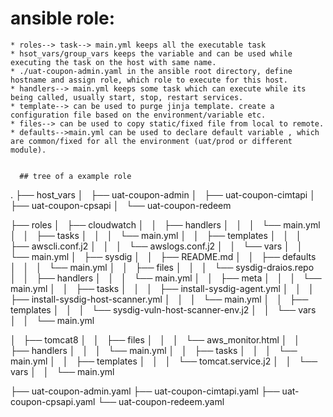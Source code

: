# ansible role:
```
* roles--> task--> main.yml keeps all the executable task
* hsot_vars/group_vars keeps the variable and can be used while executing the task on the host with same name.
* ./uat-coupon-admin.yaml in the ansible root directory, define hostname and assign role, which role to execute for this host.
* handlers--> main.yml keeps some task which can execute while its being called, usually start, stop, restart services.
* template--> can be used to purge jinja template. create a configuration file based on the environment/variable etc. 
* files--> can be used to copy static/fixed file from local to remote.
* defaults-->main.yml can be used to declare default variable , which are common/fixed for all the environment (uat/prod or different module).


  ## tree of a example role
```  
.
├── host_vars
│   ├── uat-coupon-admin
│   ├── uat-coupon-cimtapi
│   ├── uat-coupon-cpsapi
│   └── uat-coupon-redeem

├── roles
│   ├── cloudwatch
│   │   ├── handlers
│   │   │   └── main.yml
│   │   ├── tasks
│   │   │   └── main.yml
│   │   ├── templates
│   │   │   ├── awscli.conf.j2
│   │   │   └── awslogs.conf.j2
│   │   └── vars
│   │       └── main.yml
│   ├── sysdig
│   │   ├── README.md
│   │   ├── defaults
│   │   │   └── main.yml
│   │   ├── files
│   │   │   └── sysdig-draios.repo
│   │   ├── handlers
│   │   │   └── main.yml
│   │   ├── meta
│   │   │   └── main.yml
│   │   ├── tasks
│   │   │   ├── install-sysdig-agent.yml
│   │   │   ├── install-sysdig-host-scanner.yml
│   │   │   └── main.yml
│   │   ├── templates
│   │   │   └── sysdig-vuln-host-scanner-env.j2
│   │   └── vars
│   │       └── main.yml

│   ├── tomcat8
│   │   ├── files
│   │   │   └── aws_monitor.html
│   │   ├── handlers
│   │   │   └── main.yml
│   │   ├── tasks
│   │   │   └── main.yml
│   │   ├── templates
│   │   │   └── tomcat.service.j2
│   │   └── vars
│   │       └── main.yml

├── uat-coupon-admin.yaml
├── uat-coupon-cimtapi.yaml
├── uat-coupon-cpsapi.yaml
└── uat-coupon-redeem.yaml
```
